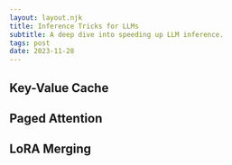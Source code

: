 ```yaml
---
layout: layout.njk
title: Inference Tricks for LLMs
subtitle: A deep dive into speeding up LLM inference.
tags: post
date: 2023-11-28
---
```


## Key-Value Cache

## Paged Attention

## LoRA Merging

##